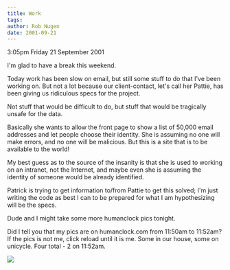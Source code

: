 ```yaml
---
title: Work
tags: 
author: Rob Nugen
date: 2001-09-21
---
```


<p class=date>3:05pm Friday 21 September 2001</p>

<p>I'm glad to have a break this weekend.</p>

<p>Today work has been slow on email, but still some
stuff to do that I've been working on.  But not a lot
because our client-contact, let's call her Pattie, has
been giving us ridiculous specs for the project.</p>

<p>Not stuff that would be difficult to do, but stuff
that would be tragically unsafe for the data.</p>

<p>Basically she wants to allow the front page to show
a list of 50,000 email addresses and let people choose
their identity.  She is assuming no one will make
errors, and no one will be malicious.  But this is a
site that is to be available to the world!</p>

<p>My best guess as to the source of the insanity is
that she is used to working on an intranet, not the
Internet, and maybe even she is assuming the identity
of someone would be already identified.</p>

<p>Patrick is trying to get information to/from Pattie
to get this solved; I'm just writing the code as best
I can to be prepared for what I am hypothesizing will
be the specs.</p>

<p>Dude and I might take some more humanclock pics
tonight.</p>

<p>Did I tell you that my pics are on humanclock.com
from 11:50am to 11:52am?  If the pics is not me, click
reload until it is me.  Some in our house, some on
unicycle.  Four total - 2 on 11:52am.</p>

<p><img src="/images/rob/wL-ROB.gif"/></p>
